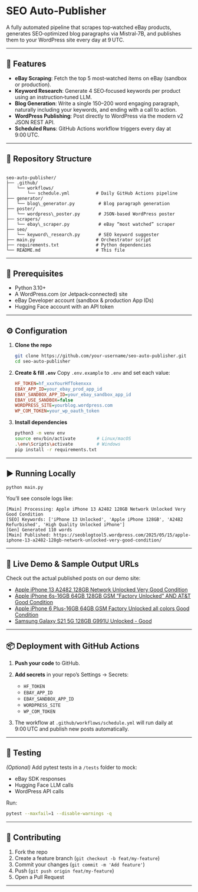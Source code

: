 # SEO Auto‑Publisher

A fully automated pipeline that scrapes top‑watched eBay products, generates SEO‑optimized blog paragraphs via Mistral‑7B, and publishes them to your WordPress site every day at 9 UTC.

---

## 🚀 Features

- **eBay Scraping**: Fetch the top 5 most‑watched items on eBay (sandbox or production).  
- **Keyword Research**: Generate 4 SEO‑focused keywords per product using an instruction‑tuned LLM.  
- **Blog Generation**: Write a single 150–200 word engaging paragraph, naturally including your keywords, and ending with a call to action.  
- **WordPress Publishing**: Post directly to WordPress via the modern v2 JSON REST API.  
- **Scheduled Runs**: GitHub Actions workflow triggers every day at 9:00 UTC.  

---

## 📁 Repository Structure

```

seo-auto-publisher/
├── .github/
│   └── workflows/
│       └── schedule.yml          # Daily GitHub Actions pipeline
├── generator/
│   └── blog\_generator.py         # Blog paragraph generation
├── poster/
│   └── wordpress\_poster.py       # JSON‑based WordPress poster
├── scrapers/
│   └── ebay\_scraper.py           # eBay “most watched” scraper
├── seo/
│   └── keyword\_research.py       # SEO keyword suggester
├── main.py                       # Orchestrator script
├── requirements.txt              # Python dependencies
└── README.md                     # This file

````

---

## 🔧 Prerequisites

- Python 3.10+  
- A WordPress.com (or Jetpack‑connected) site  
- eBay Developer account (sandbox & production App IDs)  
- Hugging Face account with an API token  

---

## ⚙️ Configuration

1. **Clone the repo**  
   ```bash
   git clone https://github.com/your‑username/seo‑auto‑publisher.git
   cd seo-auto-publisher


2. **Create & fill `.env`**
   Copy `.env.example` to `.env` and set each value:

   ```ini
   HF_TOKEN=hf_xxxYourHfTokenxxx
   EBAY_APP_ID=your_ebay_prod_app_id
   EBAY_SANDBOX_APP_ID=your_ebay_sandbox_app_id
   EBAY_USE_SANDBOX=false
   WORDPRESS_SITE=yourblog.wordpress.com
   WP_COM_TOKEN=your_wp_oauth_token
   ```

3. **Install dependencies**

   ```bash
   python3 -m venv env
   source env/bin/activate        # Linux/macOS
   .\env\Scripts\activate         # Windows
   pip install -r requirements.txt
   ```

---

## ▶️ Running Locally

```bash
python main.py
```

You’ll see console logs like:

```
[Main] Processing: Apple iPhone 13 A2482 128GB Network Unlocked Very Good Condition
[SEO] Keywords: ['iPhone 13 Unlocked', 'Apple iPhone 128GB', 'A2482 Refurbished', 'High Quality Unlocked iPhone']
[Gen] Generated 110 words
[Main] Published: https://seoblogtool5.wordpress.com/2025/05/15/apple-iphone-13-a2482-128gb-network-unlocked-very-good-condition/
```

---

## 🎯 Live Demo & Sample Output URLs

Check out the actual published posts on our demo site:

* [Apple iPhone 13 A2482 128GB Network Unlocked Very Good Condition](https://seoblogtool5.wordpress.com/2025/05/14/apple-iphone-13-a2482-128gb-network-unlocked-very-good-condition-4/)
* [Apple iPhone 6s-16GB 64GB 128GB GSM “Factory Unlocked” AND AT\&T Good Condition](https://seoblogtool5.wordpress.com/2025/05/14/apple-iphone-6s-16gb-64gb-128gb-gsm-factory-unlocked-and-att-good-condition-4/)
* [Apple iPhone 6 Plus-16GB 64GB GSM Factory Unlocked all colors Good Condition](https://seoblogtool5.wordpress.com/2025/05/14/apple-iphone-6-plus-16gb-64gb-gsm-factory-unlocked-all-colors-good-condition-3/)
* [Samsung Galaxy S21 5G 128GB G991U Unlocked - Good](https://seoblogtool5.wordpress.com/2025/05/14/samsung-galaxy-s21-5g-128gb-g991u-unlocked-good-3/)

---

## 📦 Deployment with GitHub Actions

1. **Push your code** to GitHub.
2. **Add secrets** in your repo’s Settings → Secrets:

   * `HF_TOKEN`
   * `EBAY_APP_ID`
   * `EBAY_SANDBOX_APP_ID`
   * `WORDPRESS_SITE`
   * `WP_COM_TOKEN`
3. The workflow at `.github/workflows/schedule.yml` will run daily at 9:00 UTC and publish new posts automatically.

---

## 🧪 Testing

*(Optional)* Add pytest tests in a `/tests` folder to mock:

* eBay SDK responses
* Hugging Face LLM calls
* WordPress API calls

Run:

```bash
pytest --maxfail=1 --disable-warnings -q
```

---

## 🤝 Contributing

1. Fork the repo
2. Create a feature branch (`git checkout -b feat/my-feature`)
3. Commit your changes (`git commit -m 'Add feature'`)
4. Push (`git push origin feat/my-feature`)
5. Open a Pull Request

---

